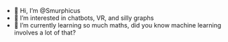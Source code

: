 - 👋 Hi, I’m @Smurphicus
- 👀 I’m interested in chatbots, VR, and silly graphs
- 🌱 I’m currently learning so much maths, did you know machine learning involves a lot of that?

<!---
Smurphicus/Smurphicus is a ✨ special ✨ repository because its `README.md` (this file) appears on your GitHub profile.
You can click the Preview link to take a look at your changes.
--->

